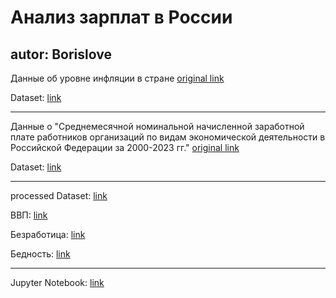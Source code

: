 # Анализ зарплат в России

autor: Borislove
----------------------------
Данные об уровне инфляции в стране [original link](https://xn----ctbjnaatncev9av3a8f8b.xn--p1ai/%D1%82%D0%B0%D0%B1%D0%BB%D0%B8%D1%86%D1%8B-%D0%B8%D0%BD%D1%84%D0%BB%D1%8F%D1%86%D0%B8%D0%B8)

Dataset:
[link](https://github.com/Borislove/files/blob/main/data/infl_rab.xlsx)

----------------------------
Данные о "Среднемесячной номинальной начисленной заработной плате работников организаций по видам экономической деятельности в Российской Федерации за 2000-2023 гг." [original link](https://rosstat.gov.ru/labor_market_employment_salaries)

Dataset:  [link](https://github.com/Borislove/files/blob/main/data/tab3-zpl_2023.xlsx)

----------------------------
processed 
Dataset: [link](https://raw.githubusercontent.com/Borislove/files/main/data/data.csv)

ВВП: [link](https://github.com/Borislove/files/blob/main/data/VVP.csv)

Безработица: [link](https://github.com/Borislove/files/blob/main/data/joblessness.csv)

Бедность: [link](https://github.com/Borislove/files/blob/main/data/poverty1.csv)

----------------------------
Jupyter Notebook: [link](https://colab.research.google.com/drive/1__uwd5B6P4gAb0C6MLOVerAO9ibBwPl1?usp=sharing)
